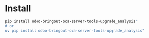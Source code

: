 # Install

```bash
pip install odoo-bringout-oca-server-tools-upgrade_analysis"
# or
uv pip install odoo-bringout-oca-server-tools-upgrade_analysis"
```
